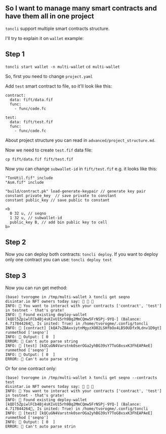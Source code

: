 ## So I want to manage many smart contracts and have them all in one project

`toncli` support multiple smart contracts structure.

I'll try to explain it on `wallet` example:

## Step 1

`toncli start wallet -n multi-wallet`
`cd multi-wallet`

So, first you need to change `project.yaml`

Add `test` smart contract to file, so it'll look like this:

```
contract:
  data: fift/data.fif
  func:
    - func/code.fc

test:
  data: fift/test.fif
  func:
    - func/code.fc
```

About project structure you can read in `advanced/project_structure.md`.

Now we need to create `test.fif` data file:

`cp fift/data.fif fift/test.fif`

Now you can change `subwallet-id` in `fift/test.fif` e.g. it looks like this:

```
"TonUtil.fif" include
"Asm.fif" include

"build/contract.pk" load-generate-keypair // generate key pair
constant private_key  // save private to constant
constant public_key // save public to constant

<b
  0 32 u, // seqno
  1 32 u, // subwallet-id
  public_key B, // add bin public key to cell
b>
```

## Step 2

Now you can deploy both contracts: `toncli deploy`. If you want to deploy only one contract you can
use: `toncli deploy test`

## Step 3

Now you can run get method:

```
(base) tvorogme in /tmp/multi-wallet λ toncli get seqno                                           
disintar.io NFT owners today say: 🙈 🙉 🙊
INFO: 🚀 You want to interact with your contracts ['contract', 'test'] in testnet - that's grate!
INFO: 🦘 Found existing deploy-wallet [kQDl5ZpiwlFCb4Bj4sKIvU15rh9Bq2MmCQmw5FrNSPj-9YQ-] (Balance: 4.717844264💎, Is inited: True) in /home/tvorogme/.config/toncli
INFO: 👯 [contract] [kQA7sZBAxviytnMgyzXO02LSHfbOx4LB50UDfx9Ldnv1D9gt] runmethod ['seqno']
INFO: 🧐 Output: [ 0  ]
ERROR: 🧐 Can't auto parse string
INFO: 👯 [test] [kQCuGN4Varstnk0serOGa2yhBG39sY7ToG8xsxK3FhEAPAeE] runmethod ['seqno']
INFO: 🧐 Output: [ 0  ]
ERROR: 🧐 Can't auto parse string
```

Or for one contract only:

```
(base) tvorogme in /tmp/multi-wallet λ toncli get seqno --contracts test
disintar.io NFT owners today say: 🙈 🙉 🙊
INFO: 🚀 You want to interact with your contracts ['contract', 'test'] in testnet - that's grate!
INFO: 🦘 Found existing deploy-wallet [kQDl5ZpiwlFCb4Bj4sKIvU15rh9Bq2MmCQmw5FrNSPj-9YQ-] (Balance: 4.717844264💎, Is inited: True) in /home/tvorogme/.config/toncli
INFO: 👯 [test] [kQCuGN4Varstnk0serOGa2yhBG39sY7ToG8xsxK3FhEAPAeE] runmethod ['seqno']
INFO: 🧐 Output: [ 0  ]
ERROR: 🧐 Can't auto parse strin
```